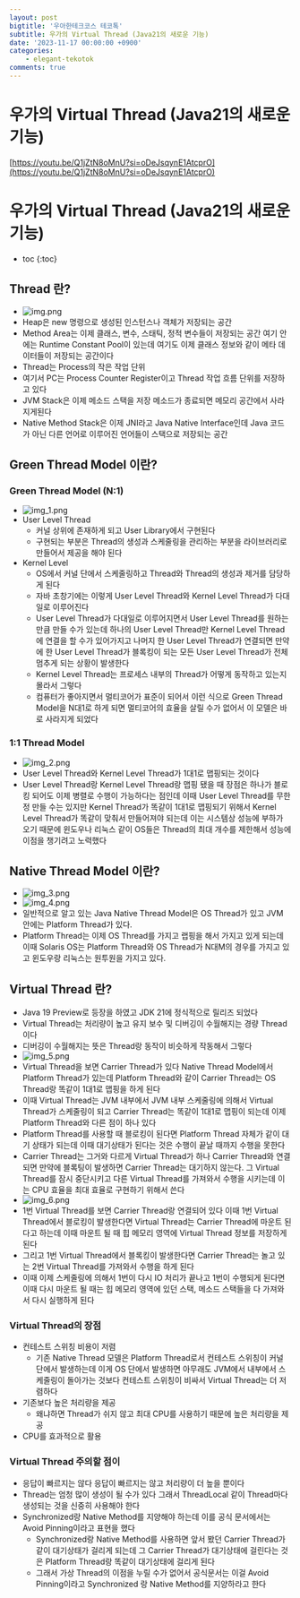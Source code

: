 ```yaml
---
layout: post
bigtitle: '우아한테크코스 테코톡'
subtitle: 우가의 Virtual Thread (Java21의 새로운 기능)
date: '2023-11-17 00:00:00 +0900'
categories:
    - elegant-tekotok
comments: true
---
```


# 우가의 Virtual Thread (Java21의 새로운 기능)
[https://youtu.be/Q1jZtN8oMnU?si=oDeJsqynE1AtcprO](https://youtu.be/Q1jZtN8oMnU?si=oDeJsqynE1AtcprO)

# 우가의 Virtual Thread (Java21의 새로운 기능)
* toc
{:toc}

## Thread 란?
+ ![img.png](../../../assets/img/elegant-tekotok/UGA-VirtualThread.png)
+ Heap은 new 명령으로 생성된 인스턴스나 객체가 저장되는 공간
+ Method Area는 이제 클래스, 변수, 스태틱, 정적 변수들이 저장되는 공간 여기 안에는 Runtime Constant Pool이 있는데 여기도 이제 클래스 정보와 같이 메타 데이터들이 저장되는 공간이다
+ Thread는 Process의 작은 작업 단위
+ 여기서 PC는 Process Counter Register이고 Thread 작업 흐름 단위를 저장하고 있다
+ JVM Stack은 이제 메소드 스택을 저장 메소드가 종료되면 메모리 공간에서 사라지게된다 
+ Native Method Stack은 이제 JNI라고 Java Native Interface인데 Java 코드가 아닌 다른 언어로 이루어진 언어들이 스택으로 저장되는 공간

## Green Thread Model 이란?

### Green Thread Model (N:1)
+ ![img_1.png](../../../assets/img/elegant-tekotok/UGA-VirtualThread1.png)
+ User Level Thread
  + 커널 상위에 존재하게 되고 User Library에서 구현된다
  + 구현되는 부분은 Thread의 생성과 스케줄링을 관리하는 부분을 라이브러리로 만들어서 제공을 해야 된다
+ Kernel Level
  + OS에서 커널 단에서 스케줄링하고 Thread와 Thread의 생성과 제거를 담당하게 된다
  + 자바 초창기에는 이렇게 User Level Thread와 Kernel Level Thread가 다대일로 이루어진다
  + User Level Thread가 다대일로 이루어지면서 User Level Thread를 원하는 만큼 만들 수가 있는데 하나의 User Level Thread만 Kernel Level Thread에 연결을 할 수가 있어가지고 나머지 한 User Level Thread가 연결되면
    만약에 한 User Level Thread가 블록킹이 되는 모든 User Level Thread가 전체 멈추게 되는 상황이 발생한다
  + Kernel Level Thread는 프로세스 내부의 Thread가 어떻게 동작하고 있는지 몰라서 그렇다
  + 컴퓨터가 좋아지면서 멀티코어가 표준이 되어서 이런 식으로 Green Thread Model을 N대1로 하게 되면 멀티코어의 효율을 살릴 수가 없어서 이 모델은 바로 사라지게 되었다

### 1:1 Thread Model
+ ![img_2.png](../../../assets/img/elegant-tekotok/UGA-VirtualThread2.png)
+ User Level Thread와 Kernel Level Thread가 1대1로 맵핑되는 것이다
+ User Level Thread랑 Kernel Level Thread랑 맵핑 됐을 때 장점은 하나가 블로킹 되어도 이제 병렬로 수행이 가능하다는 점인데 이때 User Level Thread를 무한정 만들 수는 있지만 Kernel Thread가 똑같이 1대1로 맵핑되기 위해서
  Kernel Level Thread가 똑같이 맞춰서 만들어져야 되는데 이는 시스템상 성능에 부하가 오기 때문에 윈도우나 리눅스 같이 OS들은 Thread의 최대 개수를 제한해서 성능에 이점을 챙기려고 노력했다

## Native Thread Model 이란?
+ ![img_3.png](../../../assets/img/elegant-tekotok/UGA-VirtualThread3.png)
+ ![img_4.png](../../../assets/img/elegant-tekotok/UGA-VirtualThread4.png)
+ 일반적으로 알고 있는 Java Native Thread Model은 OS Thread가 있고 JVM 안에는 Platform Thread가 있다.
+ Platform Thread는 이제 OS Thread를 가지고 랩핑을 해서 가지고 있게 되는데 이때 Solaris OS는 Platform Thread와 OS Thread가 N대M의 경우를 가지고 있고 윈도우랑 리눅스는 원투원을 가지고 있다.

## Virtual Thread 란?
+ Java 19 Preview로 등장을 하였고 JDK 21에 정식적으로 릴리즈 되었다
+ Virtual Thread는 처리량이 높고 유지 보수 및 디버깅이 수월해지는 경량 Thread이다
+ 디버깅이 수월해지는 뜻은 Thread랑 동작이 비슷하게 작동해서 그렇다
+ ![img_5.png](../../../assets/img/elegant-tekotok/UGA-VirtualThread5.png)
+ Virtual Thread을 보면 Carrier Thread가 있다 Native Thread Model에서 Platform Thread가 있는데 Platform Thread와 같이 Carrier Thread는 OS Thread랑 똑같이 1대1로 맵핑을 하게 된다
+ 이때 Virtual Thread는 JVM 내부에서 JVM 내부 스케줄링에 의해서 Virtual Thread가 스케줄링이 되고 Carrier Thread는 똑같이 1대1로 맵핑이 되는데 이제 Platform Thread와 다른 점이 하나 있다
+ Platform Thread를 사용할 때 블로킹이 된다면 Platform Thread 자체가 같이 대기 상태가 되는데 이때 대기상태가 된다는 것은 수행이 끝날 때까지 수행을 못한다 
+ Carrier Thread는 그거와 다르게 Virtual Thread가 하나 Carrier Thread와 연결되면 만약에 블록팅이 발생하면 Carrier Thread는 대기하지 않는다.
  그 Virtual Thread를 잠시 중단시키고 다른 Virtual Thread를 가져와서 수행을 시키는데 이는 CPU 효율을 최대 효율로 구현하기 위해서 쓴다
+ ![img_6.png](../../../assets/img/elegant-tekotok/UGA-VirtualThread6.png)
+ 1번 Virtual Thread를 보면 Carrier Thread랑 연결되어 있다 이때 1번 Virtual Thread에서 블로킹이 발생한다면 Virtual Thread는 Carrier Thread에 마운트 된다고 하는데 이때 마운트 될 때
  힙 메모리 영역에 Virtual Thread 정보를 저장하게 된다
+ 그리고 1번 Virtual Thread에서 블록킹이 발생한다면 Carrier Thread는 놀고 있는 2번 Virtual Thread를 가져와서 수행을 하게 된다
+ 이때 이제 스케줄링에 의해서 1번이 다시 IO 처리가 끝나고 1번이 수행되게 된다면 이때 다시 마운트 될 때는 힙 메모리 영역에 있던 스택, 메소드 스택들을 다 가져와서 다시 실행하게 된다

### Virtual Thread의 장점
+ 컨테스트 스위칭 비용이 저렴
  + 기존 Native Thread 모델은 Platform Thread로서 컨테스트 스위칭이 커널 단에서 발생하는데 이게 OS 단에서 발생하면
    아무래도 JVM에서 내부에서 스케줄링이 돌아가는 것보다 컨테스트 스위칭이 비싸서 Virtual Thread는 더 저렴하다
+ 기존보다 높은 처리량을 제공
  + 왜냐하면 Thread가 쉬지 않고 최대 CPU를 사용하기 때문에 높은 처리량을 제공
+ CPU를 효과적으로 활용
  
### Virtual Thread 주의할 점이 
+ 응답이 빠르지는 않다 응답이 빠르지는 않고 처리량이 더 높을 뿐이다
+ Thread는 엄청 많이 생성이 될 수가 있다 그래서 ThreadLocal 같이 Thread마다 생성되는 것을 신중히 사용해야 한다
+ Synchronized랑 Native Method를 지양해야 하는데 이를 공식 문서에서는 Avoid Pinning이라고 표현을 했다
  + Synchronized랑 Native Method를 사용하면 앞서 봤던 Carrier Thread가 같이 대기상태가 걸리게 되는데 그 Carrier Thread가 대기상태에 걸린다는 것은 Platform Thread랑 똑같이 대기상태에 걸리게 된다
  + 그래서 가상 Thread의 이점을 누릴 수가 없어서 공식문서는 이걸 Avoid Pinning이라고 Synchronized 랑 Native Method를 지양하라고 한다
